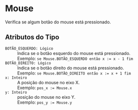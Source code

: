 # Mouse

Verifica se algum botão do mouse está pressionado.

## Atributos do Tipo
<dl>
<dt><code>BOTÃO_ESQUERDO: Lógico</code></dt>
  <dd>Indica se o botão esquerdo do mouse está pressionado.<br>
  Exemplo: <code>se Mouse.BOTÃO_ESQUERDO então x := x - 1 fim</code></dd>
<dt><code>BOTÃO_DIREITO: Lógico</code></dt>
  <dd>Indica se o botão direito do mouse está pressionado.<br>
  Exemplo: <code>se Mouse.BOTÃO_DIREITO então x := x + 1 fim</code></dd>
<dt><code>x: Inteiro</code></dt>
  <dd>A posição do mouse no eixo X.<br>
  Exemplo: <code>pos_x := Mouse.x</code></dd> 
<dt><code>y: Inteiro</code></dt>
  <dd> posição do mouse no eixo Y.<br>
  Exemplo: <code>pos_y := Mouse.y</code></dd>
</dl>
